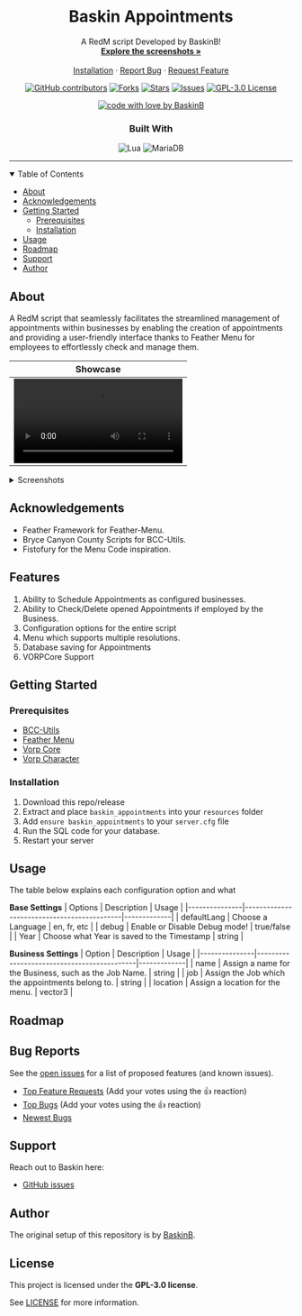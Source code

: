 <a name="readme-top"></a>

<div align="center">
<br />

<br />
<div align="center">
  <a href="https://github.com/BaskinB/baskin_appointments">

  </a>

  <h1 align="center">Baskin Appointments</h1>

  <p align="center">
    A RedM script Developed by BaskinB!
    <br />
    <a href="#about"><strong>Explore the screenshots »</strong></a>
    <br />
    <br />
    <a href="#installation">Installation</a>
    ·
    <a href="https://github.com/BaskinB/baskin_appointment/issues">Report Bug</a>
    ·
    <a href="https://github.com/BaskinB/baskin_appointment/issues">Request Feature</a>
  </p>
</div>

<!-- [![Project license](https://img.shields.io/github/license/BaskinB/REPO_SLUG.svg?style=flat-square)](LICENSE) -->

[![GitHub contributors][contributors-shield]][contributors-url]
[![Forks][forks-shield]][forks-url]
[![Stars][stars-shield]][stars-url]
[![Issues][issues-shield]][issues-url]
[![GPL-3.0 License][license-shield]][license-url]

[![code with love by BaskinB](https://img.shields.io/badge/%3C%2F%3E%20With%20%E2%99%A5%20By-BaskinB-ff1414.svg?style=flat-badge)](https://github.com/BaskinB)

### Built With
![Lua](https://img.shields.io/badge/lua-%232C2D72.svg?style=for-the-badge&logo=lua&logoColor=white)
![MariaDB](https://img.shields.io/badge/MariaDB-003545?style=for-the-badge&logo=mariadb&logoColor=white)

</div>

---

<details open="open">
<summary>Table of Contents</summary>

- [About](#about)
- [Acknowledgements](#acknowledgements)
- [Getting Started](#getting-started)
  - [Prerequisites](#prerequisites)
  - [Installation](#installation)
- [Usage](#usage)
- [Roadmap](#roadmap)
- [Support](#support)
- [Author](#author)

</details>

## About
A RedM script that seamlessly facilitates the streamlined management of appointments within businesses by enabling the creation of appointments and providing a user-friendly interface thanks to Feather Menu for employees to effortlessly check and manage them.

|                               Showcase                             |
| :-------------------------------------------------------------------: |
| <video src="https://github.com/BaskinB/baskin_appointments/assets/54458253/1575f345-b8a5-450f-bf5d-38208b88f716"> |

<details>
<summary>Screenshots</summary>
<br>

|                               Regular Menu                               |
| :-------------------------------------------------------------------: |
| <img src="https://github.com/BaskinB/baskin_appointments/assets/54458253/3337eeed-7c3b-4000-bcc1-cd5328bbc53a" width="100%"> |
|                               **Employee Menu**                                 |
| <img src="https://github.com/BaskinB/baskin_appointments/assets/54458253/d7c0ab94-9253-4a5d-8861-8ad46fdc431b" width="100%"> |
|                               **Scheduling Menu**                                 |
| <img src="https://github.com/BaskinB/baskin_appointments/assets/54458253/226d2f21-3809-406e-809d-1e47d90c87bc" width="100%"> |
|                               **View Appointments Menu**                                 |
| <img src="https://github.com/BaskinB/baskin_appointments/assets/54458253/d26e6ffa-f2cb-4a16-bde2-985a98947193" width="100%"> |
|                               **View Appointments Menu**                                 |
| <img src="https://github.com/BaskinB/baskin_appointments/assets/54458253/6ec4b566-2d3d-4263-ad5b-a7b0fd8d2b9e" width="100%"> |

</details>



</details>

## Acknowledgements

- Feather Framework for Feather-Menu.
- Bryce Canyon County Scripts for BCC-Utils.
- Fistofury for the Menu Code inspiration.

## Features

1. Ability to Schedule Appointments as configured businesses.
2. Ability to Check/Delete opened Appointments if employed by the Business.
2. Configuration options for the entire script
3. Menu which supports multiple resolutions.
4. Database saving for Appointments
5. VORPCore Support


## Getting Started

### Prerequisites

- [BCC-Utils](https://github.com/BryceCanyonCounty/bcc-utils)
- [Feather Menu](https://github.com/FeatherFramework/feather-menu)
- [Vorp Core](https://github.com/VORPCORE/vorp-core-lua)
- [Vorp Character](https://github.com/VORPCORE/vorp_character-lua)

### Installation


1. Download this repo/release
2. Extract and place `baskin_appointments` into your `resources` folder
3. Add `ensure baskin_appointments` to your `server.cfg` file
4. Run the SQL code for your database.
4. Restart your server

## Usage

The table below explains each configuration option and what

**Base Settings**
 | Options | Description                                | Usage       |
|---------------|--------------------------------------------|-------------|
| defaultLang   | Choose a Language                          | en, fr, etc |
| debug         | Enable or Disable Debug mode!              | true/false  |
| Year          | Choose what Year is saved to the Timestamp | string      |

**Business Settings**
| Option | Description                               | Usage       |
|---------------|--------------------------------------------|-------------|
| name | Assign a name for the Business, such as the Job Name. | string |
| job | Assign the Job which the appointments belong to. | string |
| location | Assign a location for the menu. | vector3 |

## Roadmap

## Bug Reports

See the [open issues](https://github.com/BaskinB/baskin_appointments/issues) for a list of proposed features (and known issues).

- [Top Feature Requests](https://github.com/BaskinB/baskin_appointments/issues?q=label%3Aenhancement+is%3Aopen+sort%3Areactions-%2B1-desc) (Add your votes using the 👍 reaction)
- [Top Bugs](https://github.com/BaskinB/baskin_appointments/issues?q=is%3Aissue+is%3Aopen+label%3Abug+sort%3Areactions-%2B1-desc) (Add your votes using the 👍 reaction)
- [Newest Bugs](https://github.com/BaskinB/baskin_appointments/issues?q=is%3Aopen+is%3Aissue+label%3Abug)

## Support

Reach out to Baskin here:
- [GitHub issues](https://github.com/BaskinB/baskin_appointments/issues/new?assignees=&labels=question&template=04_SUPPORT_QUESTION.md&title=support%3A+)

## Author

The original setup of this repository is by [BaskinB](https://github.com/BaskinB).

## License

This project is licensed under the **GPL-3.0 license**.

See [LICENSE](LICENSE) for more information.

<!-- MARKDOWN LINKS & IMAGES -->
<!-- https://www.markdownguide.org/basic-syntax/#reference-style-links -->
[contributors-shield]: https://img.shields.io/github/contributors-anon/BaskinB/baskin_appointments?style=for-the-badge&color=%2336bf00
[contributors-url]: https://github.com/BaskinB/baskin_appointments/graphs/contributors
[forks-shield]: https://img.shields.io/github/forks/BaskinB/baskin_appointments?style=for-the-badge
[forks-url]: https://github.com/BaskinB/baskin_appointments/forks
[forks-shield]: https://img.shields.io/github/forks/BaskinB/baskin_appointments?style=for-the-badge
[forks-url]: https://github.com/BaskinB/baskin_appointments/forks
[stars-shield]: https://img.shields.io/github/stars/BaskinB/baskin_appointments?style=for-the-badge&color=%230377fc
[stars-url]: https://github.com/BaskinB/baskin_appointments/stargazers
[issues-shield]: https://img.shields.io/github/issues/BaskinB/baskin_appointments?style=for-the-badge&color=%23fccf03
[issues-url]: https://github.com/BaskinB/baskin_appointments/issues
[license-shield]: https://img.shields.io/badge/GPL-gpl?style=for-the-badge&label=License
[license-url]: https://github.com/BaskinB/baskin_appointments/blob/main/LICENSE
